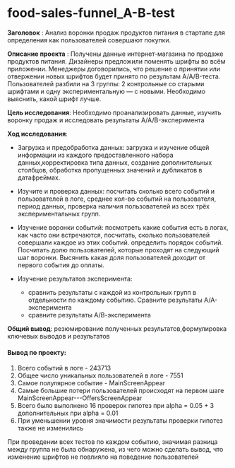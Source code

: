 # food-sales-funnel_A-B-test

**Заголовок** :  Анализ воронки продаж продуктов питания в стартапе для определения как пользователей совершают покупки.

**Описание проекта** : Получены данные интернет-магазина по продаже продуктов питания. Дизайнеры предложили поменять шрифты во всём приложении. Менеджеры договорились, что решение о принятии или отвержении новых шрифтов будет принято по результам A/A/B-теста. Пользователей разбили на 3 группы: 2 контрольные со старыми шрифтами и одну экспериментальную — с новыми. Необходимо выяснить, какой шрифт лучше.

**Цель исследования**: Необходимо проанализировать данные, изучить воронку продаж и  исследовать результаты A/A/B-эксперимента

**Ход исследования**:

* Загрузка и предобработка данных: загрузка и изучение общей информации из каждого предоставленного набора данных,корректировка типа данных, создание дополнительных столбцов, обработка пропущенных значений и дубликатов в датафреймах.
* Изучите и проверка данных: посчитать сколько всего событий и пользователей в логе, среднее кол-во событий на пользователя, период данных, проверка наличия пользователей из всех трёх экспериментальных групп.
* Изучение воронки событий: посмотреть какие события есть в логах, как часто они встречаются, посчитать, сколько пользователей совершали каждое из этих событий. определить порядок событий. Посчитать долю пользователей, которые проходят на следующий шаг воронки. Высянить какая доля пользователей доходит от первого события до оплаты.
* Изучение результатов эксперимента: 

    - сравнить результаты с каждой из контрольных групп в отдельности по каждому событию. Сравните результаты А/А-эксперимента
    - сравните результаты А/В-эксперимента

**Общий вывод**: резюмирование полученных результатов,формулировка ключевых выводов и результатов

#### Вывод по проекту:
    
1. Всего событий в логе - 243713
2. Общее число уникальных пользователей в логе - 7551
3. Самое полулярное событие - MainScreenAppear
4. Самые большие потери пользователей происходят на первом шаге MainScreenAppear---OffersScreenAppear 
5. Всего было выполнено 16 проверок гипотез при alpha = 0.05 + 3 дополнительных при alpha = 0.01
6. При уменьшении уровня значимости результаты проверки гипотез также не изменились

При проведении всех тестов по каждом событию, значимая разница между группа не была обнаружена, из чего можно сделать вывод, что изменение шрифтов не повлияло на поведение пользователей
